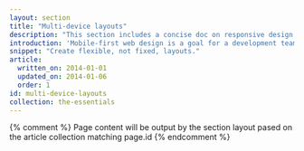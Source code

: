 ```yaml
---
layout: section
title: "Multi-device layouts"
description: "This section includes a concise doc on responsive design basics, a more detailed set of samples for layout patterns, and a first draft on responsive navigation."
introduction: 'Mobile-first web design is a goal for a development team to create sites, apps and experiences that scale well across all devices from mobile upwards. Many people conflate Mobile-first design with: "My users will predominantly use mobile" Instead Mobile-first design really means is "Mobile is my base experience". Mobile-first Web Design combines many techniques such as <a href="#">Responsive Web Design</a>, <a href="#">Progressive Enhancement</a> and <a href="#">Responsive Server</a> solutions to deliver experiences that work well across all form-factors.'
snippet: "Create flexible, not fixed, layouts."
article:
  written_on: 2014-01-01
  updated_on: 2014-01-06
  order: 1
id: multi-device-layouts
collection: the-essentials
---
```


{% comment %}
Page content will be output by the section layout pased on the article collection matching page.id
{% endcomment %}
